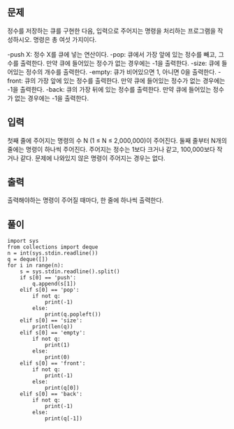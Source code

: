 ## 문제
정수를 저장하는 큐를 구현한 다음, 입력으로 주어지는 명령을 처리하는 프로그램을 작성하시오.
명령은 총 여섯 가지이다.

-push X: 정수 X를 큐에 넣는 연산이다.
-pop: 큐에서 가장 앞에 있는 정수를 빼고, 그 수를 출력한다. 만약 큐에 들어있는 정수가 없는 경우에는 -1을 출력한다.
-size: 큐에 들어있는 정수의 개수를 출력한다.
-empty: 큐가 비어있으면 1, 아니면 0을 출력한다.
-front: 큐의 가장 앞에 있는 정수를 출력한다. 만약 큐에 들어있는 정수가 없는 경우에는 -1을 출력한다.
-back: 큐의 가장 뒤에 있는 정수를 출력한다. 만약 큐에 들어있는 정수가 없는 경우에는 -1을 출력한다.

## 입력
첫째 줄에 주어지는 명령의 수 N (1 ≤ N ≤ 2,000,000)이 주어진다. 둘째 줄부터 N개의 줄에는 명령이 하나씩 주어진다. 주어지는 정수는 1보다 크거나 같고, 100,000보다 작거나 같다. 문제에 나와있지 않은 명령이 주어지는 경우는 없다.

## 출력
출력해야하는 명령이 주어질 때마다, 한 줄에 하나씩 출력한다.

## 풀이

    import sys
    from collections import deque
    n = int(sys.stdin.readline())
    q = deque([])
    for i in range(n):
        s = sys.stdin.readline().split()
        if s[0] == 'push':
            q.append(s[1])
        elif s[0] == 'pop':
            if not q:
                print(-1)
            else:
                print(q.popleft())
        elif s[0] == 'size':
            print(len(q))
        elif s[0] == 'empty':
            if not q:
                print(1)
            else:
                print(0)
        elif s[0] == 'front':
            if not q:
                print(-1)
            else:
                print(q[0])
        elif s[0] == 'back':
            if not q:
                print(-1)
            else:
                print(q[-1])
